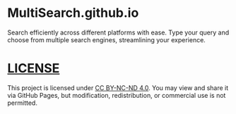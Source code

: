 # MultiSearch.github.io
Search efficiently across different platforms with ease. Type your query and choose from multiple search engines, streamlining your experience.

# [LICENSE](LICENSE)
This project is licensed under [CC BY-NC-ND 4.0](https://creativecommons.org/licenses/by-nc-nd/4.0/). You may view and share it via GitHub Pages, but modification, redistribution, or commercial use is not permitted.
